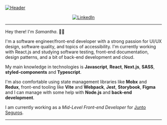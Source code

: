 [![Header](https://github.com/cardososamantha/cardososamantha/assets/81335260/483a6e76-667a-4da7-85f9-d651a6ec014d)](https://www.linkedin.com/in/samantha-cardoso-495468198/?locale=en_US)

<div align="center">

[![LinkedIn](https://img.shields.io/badge/linkedin-67638E.svg?style=for-the-badge&logo=linkedin&logoColor=white)](https://www.linkedin.com/in/samantha-cardoso-495468198/?locale=en_US)
    
 </div>

---

Hey there! I'm <i>Samantha</i>. 👋😊

I'm a software engineer/front-end developer with a strong passion for UI/UX design, software quality, and topics of accessibility. I'm currently working with React.js and studying software testing, front-end documentation, design patterns, and a bit of back-end development and cloud.

My main knowledge in technologies is **Javascript**, **React**, **Next.js**, **SASS**, **styled-components** and **Typescript**.

I'm also comfortable using state management libraries like **Mobx** and **Redux**, front-end tooling like **Vite** and **Webpack**, **Jest**, **Storybook**, **Figma** and I can manage with some help with **Node.js** and **back-end development**.

I am currently working as a _Mid-Level Front-end Developer_ for [Junto Seguros](**). 

---

<div align="center">



</div>
